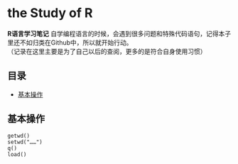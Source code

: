 # the Study of R

**R语言学习笔记**
自学编程语言的时候，会遇到很多问题和特殊代码语句，记得本子里还不如归类在Github中，所以就开始行动。  
（记录在这里主要是为了自己以后的查阅，更多的是符合自身使用习惯）

## 目录

* [基本操作](#基本操作)

## 基本操作

```
getwd()
setwd("……")
q()
load()
```
